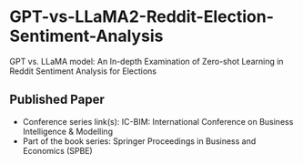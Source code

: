 # GPT-vs-LLaMA2-Reddit-Election-Sentiment-Analysis
GPT vs. LLaMA model: An In-depth Examination of Zero-shot Learning in Reddit Sentiment Analysis for Elections
## Published Paper
* Conference series link(s): IC-BIM: International Conference on Business Intelligence & Modelling 
* Part of the book series: Springer Proceedings in Business and Economics (SPBE)

